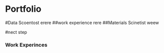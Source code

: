 # Portfolio

#Data Scoentost
  erere
##work experience 
rere
##Materials Scinetist
 weew


 #nect step

 ### Work Experinces
